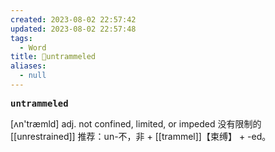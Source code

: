 ```yaml
---
created: 2023-08-02 22:57:42
updated: 2023-08-02 22:57:48
tags:
  - Word
title: 📖untrammeled
aliases:
  - null
---
```


<pre><strong>untrammeled</strong></pre>
[ʌn'træmld]
adj. not confined, limited, or impeded 没有限制的
[[unrestrained]]
推荐：un-不，非 + [[trammel]]【束缚】 + -ed。
